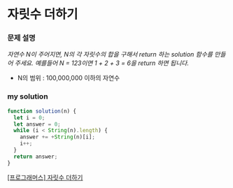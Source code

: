 # 자릿수 더하기

### 문제 설명

_자연수 N이 주어지면, N의 각 자릿수의 합을 구해서 return 하는 solution 함수를 만들어 주세요. 예를들어 N = 123이면 1 + 2 + 3 = 6을 return 하면 됩니다._

- N의 범위 : 100,000,000 이하의 자연수

### my solution

```javascript
function solution(n) {
  let i = 0;
  let answer = 0;
  while (i < String(n).length) {
    answer += +String(n)[i];
    i++;
  }
  return answer;
}
```

[[프로그래머스] 자릿수 더하기](https://programmers.co.kr/learn/courses/30/lessons/12931)
